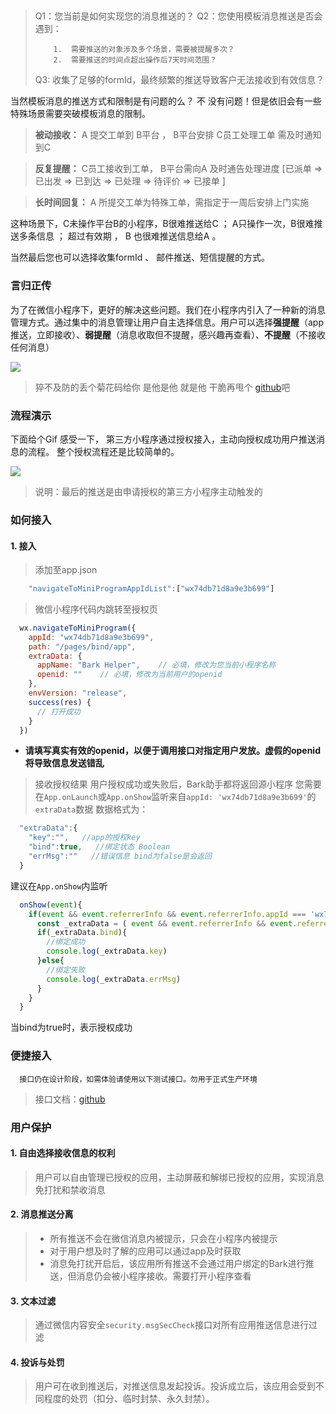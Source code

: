 ## 
> Q1：您当前是如何实现您的消息推送的？
> Q2：您使用模板消息推送是否会遇到：
>         
>         1.  需要推送的对象涉及多个场景，需要被提醒多次？
>         2.  需要推送的时间点超出操作后7天时间范围？
>         
> Q3:  收集了足够的formId，最终频繁的推送导致客户无法接收到有效信息？
> 

当然模板消息的推送方式和限制是有问题的么？ 不  没有问题！但是依旧会有一些特殊场景需要突破模板消息的限制。

>   **被动接收：** A 提交工单到 B平台 ， B平台安排 C员工处理工单 需及时通知到C
>   

>   **反复提醒：** C员工接收到工单， B平台需向A 及时通告处理进度 [已派单 => 已出发 => 已到达 => 已处理 => 待评价 => 已接单 ]
>   

>   **长时间回复：** A 所提交工单为特殊工单，需指定于一周后安排上门实施
>   
这种场景下，C未操作平台B的小程序，B很难推送给C ； A只操作一次，B很难推送多条信息 ； 超过有效期 ， B 也很难推送信息给A 。

当然最后您也可以选择收集formId 、 邮件推送、短信提醒的方式。


### 言归正传
为了在微信小程序下，更好的解决这些问题。我们在小程序内引入了一种新的消息管理方式。通过集中的消息管理让用户自主选择信息。用户可以选择**强提醒**（app推送，立即接收）、**弱提醒**（消息收取但不提醒，感兴趣再查看）、**不提醒**（不接收任何消息）

![](https://mmbiz.qpic.cn/mmbiz_jpg/icWtmsIaSA69CyHTsibIXzplqso95e8IknUAnEC4JAYX8STEVrZAPCTBLeMjibuvu23XJsa1WicKaeEOh5GPlY5RUQ/0?wx_fmt=jpeg)
> 猝不及防的丢个菊花码给你  是他是他  就是他   干脆再甩个 [github](https://github.com/wahao/Bark-MP-helper/blob/master/README.md)吧

### 流程演示
下面给个Gif 感受一下， 第三方小程序通过授权接入，主动向授权成功用户推送消息的流程。 整个授权流程还是比较简单的。

![](https://mmbiz.qpic.cn/mmbiz_gif/icWtmsIaSA69CyHTsibIXzplqso95e8Ikn5QquxOdA7Qiacg5QAuyozzibnpDcw5oD5UEJe0YibGbsg0hbmZSnE87Ow/0?wx_fmt=gif)

> 说明：最后的推送是由申请授权的第三方小程序主动触发的
> 

### 如何接入

#### 1. 接入
> 添加至app.json
```javascript
    "navigateToMiniProgramAppIdList":["wx74db71d8a9e3b699"]
```
> 微信小程序代码内跳转至授权页
``` javascript
  wx.navigateToMiniProgram({
    appId: "wx74db71d8a9e3b699",
    path: "/pages/bind/app",
    extraData: {
      appName: "Bark Helper",    // 必填，修改为您当前小程序名称
      openid: ""    // 必填，修改为当前用户的openid
    },
    envVersion: "release",
    success(res) {
      // 打开成功
    }
  })
```
- **请填写真实有效的openid，以便于调用接口对指定用户发放。虚假的openid将导致信息发送错乱**

> 接收授权结果
用户授权成功或失败后，Bark助手都将返回源小程序
您需要在`App.onLaunch`或`App.onShow`监听来自`appId: 'wx74db71d8a9e3b699'`的`extraData`数据
数据格式为：
```javascript
  "extraData":{
    "key":"",   //app的授权key
    "bind":true,   //绑定状态 Boolean
    "errMsg":""   //错误信息 bind为false是会返回
  }
```
建议在`App.onShow`内监听
```javascript
  onShow(event){
    if(event && event.referrerInfo && event.referrerInfo.appId === 'wx74db71d8a9e3b699'){
      const _extraData = ( event && event.referrerInfo && event.referrerInfo.extraData ) || {}
      if(_extraData.bind){
        //绑定成功
        console.log(_extraData.key)
      }else{
        //绑定失败
        console.log(_extraData.errMsg)
      }
    }
  }
```
当bind为true时，表示授权成功


### 便捷接入

```
  接口仍在设计阶段，如需体验请使用以下测试接口。勿用于正式生产环境
```

>  接口文档：[github](https://github.com/wahao/Bark-MP-helper/blob/master/docs/api.md)
>  

### 用户保护
#### 1. 自由选择接收信息的权利
>  用户可以自由管理已授权的应用，主动屏蔽和解绑已授权的应用，实现消息免打扰和禁收消息
#### 2. 消息推送分离
> - 所有推送不会在微信消息内被提示，只会在小程序内被提示 
> - 对于用户想及时了解的应用可以通过app及时获取 
> - 消息免打扰开启后，该应用所有推送不会通过用户绑定的Bark进行推送，但消息仍会被小程序接收。需要打开小程序查看  
#### 3. 文本过滤
> 通过微信内容安全`security.msgSecCheck`接口对所有应用推送信息进行过滤
#### 4. 投诉与处罚
> 用户可在收到推送后，对推送信息发起投诉。投诉成立后，该应用会受到不同程度的处罚（扣分、临时封禁、永久封禁）。